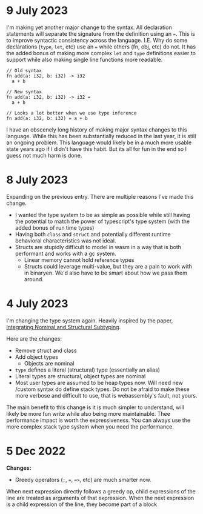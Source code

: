 # 9 July 2023

I'm making yet another major change to the syntax. All declaration statements will separate the
signature from the definition using an `=`. This is to improve syntactic consistency across the
language. I.E. Why do some declarations (`type`, `let`, etc) use an `=` while others (fn, obj, etc)
do not. It has the added bonus of making more complex `let` and `type` definitions easier to support
while also making single line functions more readable.

```
// Old syntax
fn add(a: i32, b: i32) -> i32
  a + b

// New syntax
fn add(a: i32, b: i32) -> i32 =
  a + b

// Looks a lot better when we use type inference
fn add(a: i32, b: i32) = a + b
```

I have an obscenely long history of making major syntax changes to this language. While this has
been substantially reduced in the last year, it is still an ongoing problem. This language would
likely be in a much more usable state years ago if I didn't have this habit. But its all for fun
in the end so I guess not much harm is done.

# 8 July 2023

Expanding on the previous entry. There are multiple reasons I've made this change.

- I wanted the type system to be as simple as possible while still having the potential to match
  the power of typescript's type system (with the added bonus of run time types)
- Having both `class` and `struct` and potentially different runtime behavioral characteristics was
  not ideal.
- Structs are stupidly difficult to model in wasm in a way that is both performant and works with a gc system.
  - Linear memory cannot hold reference types
  - Structs could leverage multi-value, but they are a pain to work with in binaryen. We'd also have to be smart about how we pass them around.

# 4 July 2023

I'm changing the type system again. Heavily inspired by the paper, [Integrating Nominal and Structural Subtyping](https://www.cs.cmu.edu/~aldrich/papers/ecoop08.pdf).

Here are the changes:

- Remove struct and class
- Add object types
  - Objects are nominal
- `type` defines a literal (structural) type (essentially an alias)
- Literal types are structural, object types are nominal
- Most user types are assumed to be heap types now. Will need new /custom syntax do define stack types. Do not be afraid to make these more verbose and difficult to use, that is webassembly's fault, not yours.

The main benefit to this change is it is much simpler to understand, will likely be more fun write while also being more maintainable. Thee performance impact is worth the expressiveness. You can always use the more complex stack type system when you need the performance.

# 5 Dec 2022

**Changes:**

- Greedy operators (`;`, `=`, `=>`, etc) are much smarter now.

When next expression directly follows a greedy op, child expressions of the line are treated as
arguments of that expression. When the next expression is a child expression of the line, they become
part of a block
